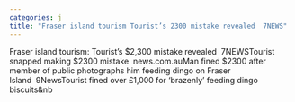 ```yaml
---
categories: j
title: "Fraser island tourism Tourist’s 2300 mistake revealed  7NEWS"
---
```

Fraser island tourism: Tourist’s $2,300 mistake revealed&nbsp;&nbsp;7NEWSTourist snapped making $2300 mistake&nbsp;&nbsp;news.com.auMan fined $2300 after member of public photographs him feeding dingo on Fraser Island&nbsp;&nbsp;9NewsTourist fined over £1,000 for ‘brazenly’ feeding dingo biscuits&nb